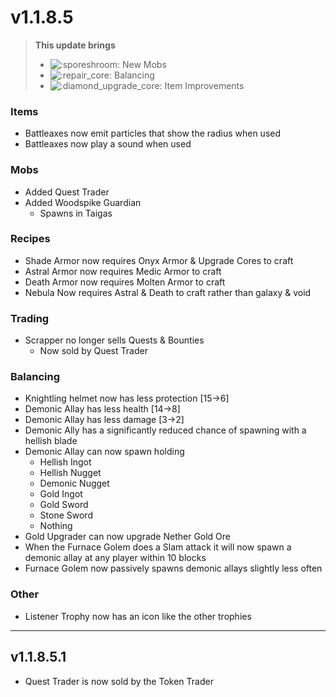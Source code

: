 # v1.1.8.5

> **This update brings**
>
> * <img src="https://cdn.discordapp.com/emojis/1220560836297359461.webp?size=56&#x26;quality=lossless" alt=":sporeshroom:" data-size="line"> New Mobs
> * ![:repair\_core:](https://cdn.discordapp.com/emojis/1172377906463375421.webp?size=56\&quality=lossless) Balancing
> * ![:diamond\_upgrade\_core:](https://cdn.discordapp.com/emojis/1174856360110862478.webp?size=56\&quality=lossless) Item Improvements

### **Items**

* Battleaxes now emit particles that show the radius when used
* Battleaxes now play a sound when used

### **Mobs**

* Added Quest Trader
* Added Woodspike Guardian
  * Spawns in Taigas

### **Recipes**

* Shade Armor now requires Onyx Armor & Upgrade Cores to craft
* Astral Armor now requires Medic Armor to craft
* Death Armor now requires Molten Armor to craft
* Nebula Now requires Astral & Death to craft rather than galaxy & void

### **Trading**

* Scrapper no longer sells Quests & Bounties
  * Now sold by Quest Trader

### **Balancing**

* Knightling helmet now has less protection \[15->6]
* Demonic Allay has less health \[14->8]
* Demonic Allay has less damage \[3->2]
* Demonic Ally has a significantly reduced chance of spawning with a hellish blade
* Demonic Allay can now spawn holding
  * Hellish Ingot
  * Hellish Nugget
  * Demonic Nugget
  * Gold Ingot
  * Gold Sword
  * Stone Sword
  * Nothing
* Gold Upgrader can now upgrade Nether Gold Ore
* When the Furnace Golem does a Slam attack it will now spawn a demonic allay at any player within 10 blocks
* Furnace Golem now passively spawns demonic allays slightly less often

### **Other**

* Listener Trophy now has an icon like the other trophies

***

## **v1.1.8.5.1**

* Quest Trader is now sold by the Token Trader
